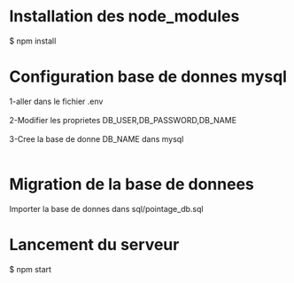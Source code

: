 # Installation des node_modules
$ npm install

# Configuration base de donnes mysql
1-aller dans le fichier .env<br /> <br />
2-Modifier les proprietes DB_USER,DB_PASSWORD,DB_NAME<br /> <br />
3-Cree la base de donne DB_NAME dans mysql<br /> <br />

# Migration de la base de donnees
Importer la base de donnes dans sql/pointage_db.sql

# Lancement du serveur 
$ npm start
